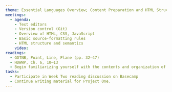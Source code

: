 ```yaml
---
theme: Essential Languages Overview; Content Preparation and HTML Structure
meetings:
  - agenda:
    - Text editors
    - Version control (Git)
    - Overview of HTML, CSS, JavaScript
    - Basic source-formatting rules
    - HTML structure and semantics
    video:
readings:
  - GDTNB, Point, Line, Plane (pp. 32–47)
  - HDWWP, Ch. 6, 10–13
  - Begin familiarizing yourself with the contents and organization of [Mozilla Developer Network’s (MDN)](https://developer.mozilla.org/en-US/) [Web technology for developers](https://developer.mozilla.org/en-US/docs/Web)
tasks:
  - Participate in Week Two reading discussion on Basecamp
  - Continue writing material for Project One.
---
```

